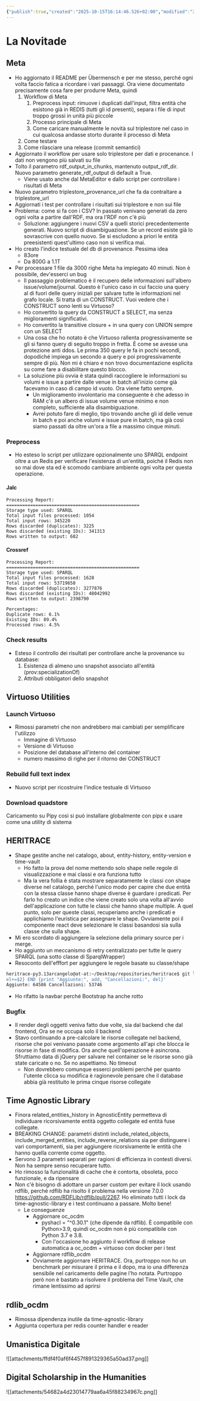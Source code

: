 ```yaml
---
{"publish":true,"created":"2025-10-15T16:14:46.526+02:00","modified":"2025-06-05T12:00:00.000+02:00","cssclasses":""}
---
```



# La Novitade

## Meta

- Ho aggiornato il README per Übermensch e per me stesso, perché ogni volta faccio fatica a ricordare i vari passaggi. Ora viene documentato precisamente cosa fare per produrre Meta, quindi
	1. Workflow di Meta
		1. Preprocess input: rimuove i duplicati dall'input, filtra entità che esistono già in REDIS (tutti gli id presenti), separa i file di input troppo grossi in unità più piccole
		2. Processo principale di Meta
		3. Come caricare manualmente le novità sul triplestore nel caso in cui qualcosa andasse storto durante il processo di Meta
	2. Come testare
	3. Come rilasciare una release (commit semantici)
- Aggiornato il workflow per usare solo triplestore per dati e procenance. I dati non vengono più salvati su file
- Tolto il parametro rdf_output_in_chunks, mantenuto output_rdf_dir. Nuovo parametro generate_rdf_output di default a True.
	- Viene usato anche dal MetaEditor e dallo script per controllare i risultati di Meta
- Nuovo parametro triplestore_provenance_url che fa da contraltare a triplestore_url
- Aggiornati i test per controllare i risultati sui triplestore e non sui file
- Problema: come si fa con i CSV? In passato venivano generati da zero ogni volta a partire dall'RDF, ma ora l'RDF non c'è più
	- Soluzione: aggiungere i nuovi CSV a quelli storici precedentemente generati. Nuovo script di disambiguazione. Se un record esiste già lo sovrascrive con quello nuovo. Se si escludono a priori le entità preesistenti quest'ultimo caso non si verifica mai.
- Ho creato l'indice testuale del db di provenance. Pessima idea
	- 83ore
	- Da 800G a 1.1T
- Per processare 1 file da 3000 righe Meta ha impiegato 40 minuti. Non è possibile, dev'esserci un bug
	- Il passaggio problematico è il recupero delle informazioni sull'albero issue/volume/journal. Questo è l'unico caso in cui faccio una query al di fuori delle query iniziali per salvare tutte le informazioni nel grafo locale. Si tratta di un CONSTRUCT. Vuoi vedere che i CONSTRUCT sono lenti su Virtuoso?
	- Ho convertito la query da CONSTRUCT a SELECT, ma senza miglioramenti significativi.
	- Ho convertito la transitive closure + in una query con UNION sempre con un SELECT
	- Una cosa che ho notato è che Virtuoso rallenta progressivamente se gli si fanno query di seguito troppo in fretta. È come se avesse una protezione anti ddos. Le prima 350 query le fa in pochi secondi, dopodiché impiega un secondo a query e poi progressivamente sempre di più. Non mi è chiaro e non trovo documentazione esplicita su come fare a disabilitare questo blocco.
	- La soluzione più ovvia è stata quindi raccogliere le informazioni su volumi e issue a partire dalle venue in batch all'inizio come già facevamo in caso di campo id vuoto. Ora viene fatto sempre.
		- Un miglioramento involontario ma conseguente è che adesso in RAM c'è un albero di issue volume venue minimo e non completo, sufficiente alla disambiguazione.
		- Avrei potuto fare di meglio, tipo trovando anche gli id delle venue in batch e poi anche volumi e issue pure in batch, ma già così siamo passati da oltre un'ora a file a massimo cinque minuti. 

### Preprocess

- Ho esteso lo script per utilizzare opzionalmente uno SPARQL endpoint oltre a un Redis per verificare l'esistenza di un'entità, poiché il Redis non so mai dove sta ed è scomodo cambiare ambiente ogni volta per questa operazione.

#### Jalc

```
Processing Report:
==================================================
Storage type used: SPARQL
Total input files processed: 1054
Total input rows: 345220
Rows discarded (duplicates): 3225
Rows discarded (existing IDs): 341313
Rows written to output: 682
```

#### Crossref

```
Processing Report:
==================================================
Storage type used: SPARQL
Total input files processed: 1628
Total input rows: 53719658
Rows discarded (duplicates): 3277876
Rows discarded (existing IDs): 48042992
Rows written to output: 2398790

Percentages:
Duplicate rows: 6.1%
Existing IDs: 89.4%
Processed rows: 4.5%
```

### Check results

- Esteso il controllo dei risultati per controllare anche la provenance su database:
	1. Esistenza di almeno uno snapshot associato all'entità (prov:specializationOf)
	2. Attributi obbligatori dello snapshot

## Virtuoso Utilities

### Launch Virtuoso 

- Rimossi parametri che non andrebbero mai cambiati per semplificare l'utilizzo
	- Immagine di Virtuoso
	- Versione di Virtuoso
	- Posizione del database all'interno del container
	- numero massimo di righe per il ritorno dei CONSTRUCT

### Rebuild full text index

- Nuovo script per ricostruire l'indice testuale di Virtuoso

### Download quadstore

Caricamento su Pipy così si può installare globalmente con pipx e usare come una utility di sistema

## HERITRACE

- Shape gestite anche nel catalogo, about, entity-history, entity-version e time-vault
	- Ho fatto la prova del nome mettendo solo shape nelle regole di visualizzazione e mai classi e ora funziona tutto
	- Ma la vera follia è stata mostrare separatamente le classi con shape diverse nel catalogo, perché l'unico modo per capire che due entità con la stessa classe hanno shape diverse è guardare i predicati. Per farlo ho creato un indice che viene creato solo una volta all'avvio dell'applicazione con tutte le classi che hanno shape multiple. A quel punto, solo per queste classi, recuperiamo anche i predicati e applichiamo l'euristica per assegnare le shape. Ovviamente poi il componente react deve selezionare le classi basandosi sia sulla classe che sulla shape.
- Mi ero scordato di aggiungere la selezione della primary source per i merge.
- Ho aggiunto un meccanismo di retry centralizzato per tutte le query SPARQL (una sotto classe di SparqlWrapper)
- Resoconto dell'efffort per aggiungere le regole basate su classe/shape
```bash
heritrace-py3.13arcangelo@at-at:~/Desktop/repositories/heritrace$ git log --since="2025-05-10" --until="2025-05-31" --numstat | awk '{add+=$1; d
el+=$2} END {print "Aggiunte:", add, "Cancellazioni:", del}'
Aggiunte: 64586 Cancellazioni: 53746
```
- Ho rifatto la navbar perché Bootstrap ha anche rotto

### Bugfix

- Il render degli oggetti veniva fatto due volte, sia dal backend che dal frontend, Ora se ne occupa solo il backend
- Stavo continuando a pre-calcolare le risorse collegate nel backend, risorse che poi venivano passate come argomento all'api che blocca le risorse in fase di modifica. Ora anche quell'operazione è asincrona. Sfruttiamo data di jQuery per salvare nel container se le risorse sono già state caricate o no. Se no aspettiamo. No timeout
	- Non dovrebbero comunque esserci problemi perché per quanto l'utente clicca su modifica è ragionevole pensare che il database abbia già restituito le prima cinque risorse collegate

## Time Agnostic Library

- Finora related_entities_history in AgnosticEntity permetteva di individuare ricorsivamente entità oggetto collegate ed entità fuse collegate.
- BREAKING CHANGE: parametri distinti include_related_objects, include_merged_entities, include_reverse_relations sia per distinguere i vari comportamenti, sia per aggiungere ricorsivamente le entità che hanno quella corrente come oggetto.
- Servono 3 parametri separati per ragioni di efficienza in contesti diversi. Non ha sempre senso recuperare tutto.
- Ho rimosso la funzionalità di cache che è contorta, obsoleta, poco funzionale, e da ripensare
- Non c'è bisogno di adottare un parser custom per evitare il lock usando rdflib, perché rdflib ha risolto il problema nella versione 7.0.0 https://github.com/RDFLib/rdflib/pull/2267. Ho eliminato tutti i lock da time-agnostic-library e i test continuano a passare. Molto bene!
	- Le conseguenze
		- Aggiornare oc_ocdm
			- pyshacl = "^0.30.1" (che dipende da rdflib). È compatibile con Python>3.9, quindi oc_ocdm non è più compatibile con Python 3.7 e 3.8.
			- Con l'occasione ho aggiunto il workflow di release automatica a oc_ocdm + virtuoso con docker per i test
		- Aggiornare rdflib_ocdm
		- Ovviamente aggiornare HERITRACE. Ora, purtroppo non ho un benchmark per misurare il prima e il dopo, ma io una differenza sensibile nel caricamento delle pagine l'ho notata. Purtroppo però non è bastato a risolvere il problema del Time Vault, che rimane lentissimo ad aprirsi 

## rdlib_ocdm

- Rimossa dipendenza inutile da time-agnostic-library
- Aggiunta copertura per redis counter handler e reader

## Umanistica Digitale

![[attachments/ffdf4f0af6f4457f891329365a50ad37.png]]

## Digital Scholarship in the Humanities

![[attachments/54682a4d23014779aa6a45f88234967c.png]]